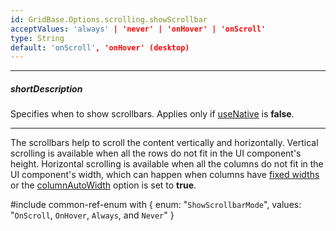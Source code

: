 ```yaml
---
id: GridBase.Options.scrolling.showScrollbar
acceptValues: 'always' | 'never' | 'onHover' | 'onScroll'
type: String
default: 'onScroll', 'onHover' (desktop)
---
```

---
##### shortDescription
Specifies when to show scrollbars. Applies only if [useNative](/api-reference/10%20UI%20Widgets/GridBase/1%20Configuration/scrolling/useNative.md '{basewidgetpath}/Configuration/scrolling/#useNative') is **false**.

---
The scrollbars help to scroll the content vertically and horizontally. Vertical scrolling is available when all the rows do not fit in the UI component's height. Horizontal scrolling is available when all the columns do not fit in the UI component's width, which can happen when columns have [fixed widths](/api-reference/10%20UI%20Widgets/DOMComponent/1%20Configuration/width.md '{basewidgetpath}/Configuration/#width') or the [columnAutoWidth](/api-reference/10%20UI%20Widgets/GridBase/1%20Configuration/columnAutoWidth.md '{basewidgetpath}/Configuration/#columnAutoWidth') option is set to **true**.

#include common-ref-enum with {
    enum: "`ShowScrollbarMode`",
    values: "`OnScroll`, `OnHover`, `Always`, and `Never`"
}